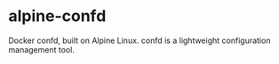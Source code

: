 # alpine-confd
Docker confd, built on Alpine Linux. confd is a lightweight configuration management tool.
